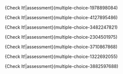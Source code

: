 {Check It!|assessment}(multiple-choice-1978898084)

{Check It!|assessment}(multiple-choice-4127895486)

{Check It!|assessment}(multiple-choice-3482247821)

{Check It!|assessment}(multiple-choice-2304501975)

{Check It!|assessment}(multiple-choice-3710867868)

{Check It!|assessment}(multiple-choice-1322692055)

{Check It!|assessment}(multiple-choice-3882597688)
